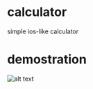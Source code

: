 # calculator
simple ios-like calculator

# demostration
![alt text](https://i.ibb.co/9ySXwtw/index.png)
